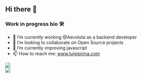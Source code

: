 ## Hi there 👋

### Work in progress bio 🛠

- 🔭 I’m currently working @Aevoluta as a backend developer 
- 👯 I’m looking to collaborate on Open Source projects
- 🌱 I’m currently improving javascript
- 📫 How to reach me: www.luigipinna.com


<picture>
<source 
  srcset="https://github-readme-stats.vercel.app/api?username=luigiPinna&show_icons=true&theme=dark"
  media="(prefers-color-scheme: dark)"
/>
<source
  srcset="https://github-readme-stats.vercel.app/api?username=luigiPinna&show_icons=true"
  media="(prefers-color-scheme: light), (prefers-color-scheme: no-preference)"
/>
<img src="https://github-readme-stats.vercel.app/api?username=luigiPinna&show_icons=true" />
</picture>
<br>

<picture>
  <source
   srcset="https://github-readme-stats.vercel.app/api/top-langs/?username=luigiPinna&layout=compact&show_icons=true&theme=dark"
  media="(prefers-color-scheme: dark)"
          />
  <source
  srcset="https://github-readme-stats.vercel.app/api?username=luigiPinna&show_icons=true"
  media="(prefers-color-scheme: light), (prefers-color-scheme: no-preference)"
/>
<img src="https://github-readme-stats.vercel.app/api?username=luigiPinna&show_icons=true" />
</picture>
</picture>

